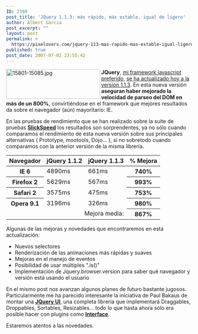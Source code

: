 ```yaml
---
ID: 2390
post_title: 'JQuery 1.1.3: más rápido, más estable, igual de ligero'
author: Albert Garcia
post_excerpt: ""
layout: post
permalink: >
  https://pixelovers.com/jquery-113-mas-rapido-mas-estable-igual-ligero-15801/
published: true
post_date: 2007-07-02 23:55:42
---
```

<img class="ma-m alignnone" title="15801-15085.jpg" src="/app/uploads/sites/7/2007/07/15801-15085.jpg" alt="15801-15085.jpg" width="255" height="81" align="left" /> <strong>JQuery</strong>, <a href="http://pixelovers.com/p/frameworks-javascript-ajax-12083">mi framework javascript preferido</a>, <a href="http://jquery.com/blog/2007/07/01/jquery-113-800-faster-still-20kb/">se ha actualizado hoy a la versión 1.1.3</a>. En esta nueva versión <strong>aseguran haber mejorado la velocidad de parseo del DOM en más de un 800%</strong>, convirtiéndose en el framework que mejores resultados da sobre el navegador (aún) mayoritario: IE.

<!--more-->En las pruebas de rendimiento que se han realizado sobre la suite de pruebas <a href="http://mootools.net/slickspeed/"><strong>SlickSpeed</strong></a> los resultados son sorprendentes, ya no sólo cuando comparamos el rendimiento de esta nueva versión sobre sus principales alternativas ( Prototype, mootools, Dojo... ), si no sobretodo cuando comparamos con la anterior versión de la misma librería.
<table border="0" width="100%">
<thead>
<tr>
<th>Navegador</th>
<th>jQuery 1.1.2</th>
<th>jQuery 1.1.3</th>
<th>% Mejora</th>
</tr>
</thead>
<tbody>
<tr>
<th>IE 6</th>
<td>4890ms</td>
<td>661ms</td>
<th>740%</th>
</tr>
<tr>
<th>Firefox 2</th>
<td>5629ms</td>
<td>567ms</td>
<th>993%</th>
</tr>
<tr>
<th>Safari 2</th>
<td>3575ms</td>
<td>475ms</td>
<th>753%</th>
</tr>
<tr>
<th>Opera 9.1</th>
<td>3196ms</td>
<td>326ms</td>
<th>980%</th>
</tr>
<tr>
<td colspan="3" align="right">Mejora media:</td>
<th>867%</th>
</tr>
</tbody>
</table>
Algunas de las mejoras y novedades que encontraremos en esta actualización:
<ul>
	<li>Nuevos selectores</li>
	<li>Renderización de las animaciones más rápidas y suaves</li>
	<li>Mejoras en el manejo de eventos</li>
	<li>Posibilidad de usar múltiples ".is()"</li>
	<li>Implementación de Jquery.browser.version para saber qué navegador y versión está usando el usuario</li>
</ul>
En el mismo post nos avanzan algunos planes de futuro bastante jugosos. Particularmente me ha parecido interesante la iniciativa de Paul Bakaus de montar una <a href="http://dev.jquery.com/browser/trunk/plugins/ui"><strong>JQuery UI</strong></a>, una completa librería que implementará Draggables, Droppables, Sortables, Resizables... todo lo que hasta ahora sólo era posible hacer con plugins como <a href="http://interface.eyecon.ro/"><strong>Interface</strong></a>.

Estaremos atentos a las novedades.